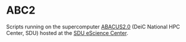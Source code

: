 # ABC2
Scripts running on the supercomputer [ABACUS2.0](https://escience.sdu.dk/index.php/hpc/) (DeiC National HPC Center, SDU) 
hosted at the [SDU eScience Center](https://escience.sdu.dk/). 
